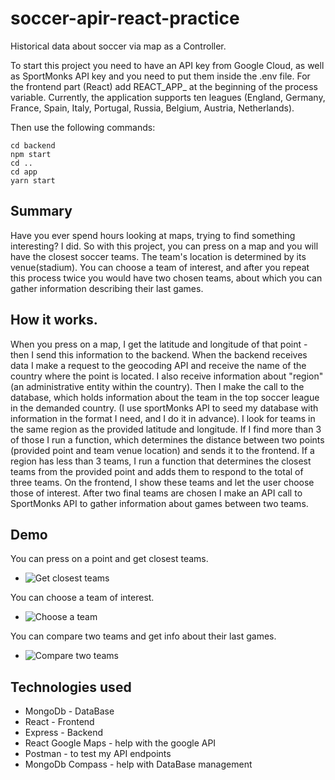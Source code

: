 # soccer-apir-react-practice
Historical data about soccer via map as a Controller.

To start this project you need to have an API key from Google Cloud, as well as SportMonks API key and you need to put them inside the .env file. For the frontend part (React) add REACT_APP_ at the beginning of the process variable. Currently, the application supports ten leagues (England, Germany, France, Spain, Italy, Portugal, Russia, Belgium, Austria, Netherlands).

Then use the following commands: 
```
cd backend
npm start
cd ..
cd app
yarn start
```

## Summary
Have you ever spend hours looking at maps, trying to find something interesting? I did. So with this project, you can press on a map and you will have the closest soccer teams. The team's location is determined by its venue(stadium). You can choose a team of interest, and after you repeat this process twice you would have two chosen teams, about which you can gather information describing their last games. 

## How it works.
When you press on a map, I get the latitude and longitude of that point - then I send this information to the backend. When the backend receives data I make a request to the geocoding API and receive the name of the country where the point is located. I also receive information about "region" (an administrative entity within the country). Then I make the call to the database, which holds information about the team in the top soccer league in the demanded country. (I use sportMonks API to seed my database with information in the format I need, and I do it in advance). I look for teams in the same region as the provided latitude and longitude. If I find more than 3 of those I run a function, which determines the distance between two points (provided point and team venue location) and sends it to the frontend. If a region has less than 3 teams, I run a function that determines the closest teams from the provided point and adds them to respond to the total of three teams. On the frontend, I show these teams and let the user choose those of interest. After two final teams are chosen I make an API call to SportMonks API to gather information about games between two teams.

## Demo
You can press on a point and get closest teams.
* ![Get closest teams](https://i.ibb.co/z4mpGSr/ezgif-6-b1be4cc9b465.gif)

You can choose a team of interest.
* ![Choose a team](https://i.ibb.co/Wk8SSB2/ezgif-6-dc3ac2c2c566.gif)

You can compare two teams and get info about their last games.
* ![Compare two teams](https://i.ibb.co/b655jDv/ezgif-6-96cb35c80b3b.gif)

## Technologies used
* MongoDb - DataBase
* React - Frontend
* Express - Backend
* React Google Maps - help with the google API
* Postman - to test my API endpoints
* MongoDb Compass - help with DataBase management
